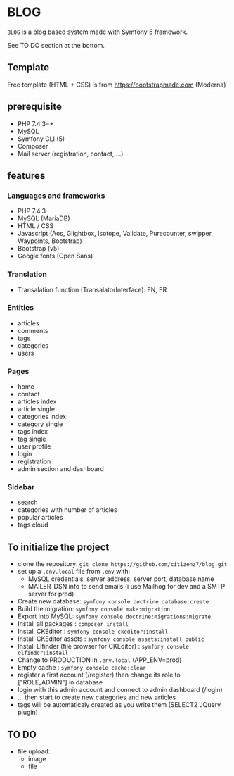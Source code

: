# BLOG
`BLOG` is a blog based system made with Symfony 5 framework.

See TO DO section at the bottom.

## Template
Free template (HTML + CSS) is from https://bootstrapmade.com (Moderna)

## prerequisite 
* PHP 7.4.3=+
* MySQL
* Symfony CLI (5)
* Composer
* Mail server (registration, contact, ...)

## features 
### Languages and frameworks
* PHP 7.4.3
* MySQL (MariaDB)
* HTML / CSS
* Javascript (Aos, Glightbox, Isotope, Validate, Purecounter, swipper, Waypoints, Bootstrap)
* Bootstrap (v5)
* Google fonts (Open Sans)
### Translation
* Transalation function (TransalatorInterface): EN, FR
### Entities
* articles
* comments
* tags
* categories
* users
### Pages
* home
* contact
* articles index
* article single
* categories index
* category single
* tags index
* tag single
* user profile
* login
* registration
* admin section and dashboard
### Sidebar
* search
* categories with number of articles
* popular articles
* tags cloud

## To initialize the project 
* clone the repository: `git clone https://github.com/citizenz7/blog.git`
* set up a `.env.local` file from `.env` with:
    * MySQL credentials, server address, server port, database name
    * MAILER_DSN info to send emails (i use Mailhog for dev and a SMTP server for prod)
* Create new database: `symfony console doctrine:database:create`
* Build the migration: `symfony console make:migration`
* Export into MySQL: `symfony console doctrine:migrations:migrate`
* Install all packages : `composer install`
* Install CKEditor : `symfony console ckeditor:install`
* Install CKEditor assets : `symfony console assets:install public`
* Install Elfinder (file browser for CKEditor) : `symfony console elfinder:install`
* Change to PRODUCTION in `.env.local` (APP_ENV=prod)
* Empty cache : `symfony console cache:clear`
* register a first account (/register) then change its role to ["ROLE_ADMIN"] in database
* login with this admin account and connect to admin dashboard (/login)
* ... then start to create new categories and new articles
* tags will be automaticaly created as you write them (SELECT2 JQuery plugin)
## TO DO
* file upload:
    * image
    * file